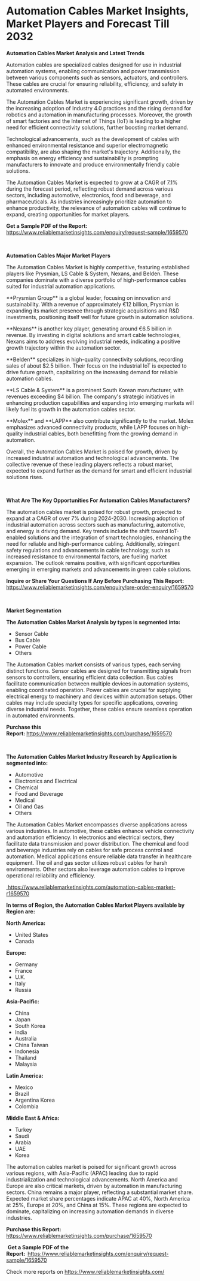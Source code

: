 <p><h1>Automation Cables Market Insights, Market Players and Forecast Till 2032</h1></p><p><strong>Automation Cables Market Analysis and Latest Trends</strong></p>
<p><p>Automation cables are specialized cables designed for use in industrial automation systems, enabling communication and power transmission between various components such as sensors, actuators, and controllers. These cables are crucial for ensuring reliability, efficiency, and safety in automated environments. </p><p>The Automation Cables Market is experiencing significant growth, driven by the increasing adoption of Industry 4.0 practices and the rising demand for robotics and automation in manufacturing processes. Moreover, the growth of smart factories and the Internet of Things (IoT) is leading to a higher need for efficient connectivity solutions, further boosting market demand. </p><p>Technological advancements, such as the development of cables with enhanced environmental resistance and superior electromagnetic compatibility, are also shaping the market's trajectory. Additionally, the emphasis on energy efficiency and sustainability is prompting manufacturers to innovate and produce environmentally friendly cable solutions. </p><p>The Automation Cables Market is expected to grow at a CAGR of 7.1% during the forecast period, reflecting robust demand across various sectors, including automotive, electronics, food and beverage, and pharmaceuticals. As industries increasingly prioritize automation to enhance productivity, the relevance of automation cables will continue to expand, creating opportunities for market players.</p></p>
<p><strong>Get a Sample PDF of the Report:&nbsp;</strong> <a href="https://www.reliablemarketinsights.com/enquiry/request-sample/1659570?utm_campaign=3529&utm_medium=2&utm_source=Github&utm_content=ia&utm_term=08042025&utm_id=automation-cables">https://www.reliablemarketinsights.com/enquiry/request-sample/1659570</a></p>
<p>&nbsp;</p>
<p><strong>Automation Cables Major Market Players</strong></p>
<p><p>The Automation Cables Market is highly competitive, featuring established players like Prysmian, LS Cable & System, Nexans, and Belden. These companies dominate with a diverse portfolio of high-performance cables suited for industrial automation applications.</p><p>**Prysmian Group** is a global leader, focusing on innovation and sustainability. With a revenue of approximately €12 billion, Prysmian is expanding its market presence through strategic acquisitions and R&D investments, positioning itself well for future growth in automation solutions.</p><p>**Nexans** is another key player, generating around €6.5 billion in revenue. By investing in digital solutions and smart cable technologies, Nexans aims to address evolving industrial needs, indicating a positive growth trajectory within the automation sector.</p><p>**Belden** specializes in high-quality connectivity solutions, recording sales of about $2.5 billion. Their focus on the industrial IoT is expected to drive future growth, capitalizing on the increasing demand for reliable automation cables.</p><p>**LS Cable & System** is a prominent South Korean manufacturer, with revenues exceeding $4 billion. The company's strategic initiatives in enhancing production capabilities and expanding into emerging markets will likely fuel its growth in the automation cables sector.</p><p>**Molex** and **LAPP** also contribute significantly to the market. Molex emphasizes advanced connectivity products, while LAPP focuses on high-quality industrial cables, both benefitting from the growing demand in automation.</p><p>Overall, the Automation Cables Market is poised for growth, driven by increased industrial automation and technological advancements. The collective revenue of these leading players reflects a robust market, expected to expand further as the demand for smart and efficient industrial solutions rises.</p></p>
<p>&nbsp;</p>
<p><strong>What Are The Key Opportunities For Automation Cables Manufacturers?</strong></p>
<p><p>The automation cables market is poised for robust growth, projected to expand at a CAGR of over 7% during 2024-2030. Increasing adoption of industrial automation across sectors such as manufacturing, automotive, and energy is driving demand. Key trends include the shift toward IoT-enabled solutions and the integration of smart technologies, enhancing the need for reliable and high-performance cabling. Additionally, stringent safety regulations and advancements in cable technology, such as increased resistance to environmental factors, are fueling market expansion. The outlook remains positive, with significant opportunities emerging in emerging markets and advancements in green cable solutions.</p></p>
<p><strong>Inquire or Share Your Questions If Any Before Purchasing This Report:</strong> <a href="https://www.reliablemarketinsights.com/enquiry/pre-order-enquiry/1659570?utm_campaign=3529&utm_medium=2&utm_source=Github&utm_content=ia&utm_term=08042025&utm_id=automation-cables">https://www.reliablemarketinsights.com/enquiry/pre-order-enquiry/1659570</a></p>
<p>&nbsp;</p>
<p><strong>Market Segmentation</strong></p>
<p><strong>The Automation Cables Market Analysis by types is segmented into:</strong></p>
<p><ul><li>Sensor Cable</li><li>Bus Cable</li><li>Power Cable</li><li>Others</li></ul></p>
<p><p>The Automation Cables market consists of various types, each serving distinct functions. Sensor cables are designed for transmitting signals from sensors to controllers, ensuring efficient data collection. Bus cables facilitate communication between multiple devices in automation systems, enabling coordinated operation. Power cables are crucial for supplying electrical energy to machinery and devices within automation setups. Other cables may include specialty types for specific applications, covering diverse industrial needs. Together, these cables ensure seamless operation in automated environments.</p></p>
<p><strong>Purchase this Report:&nbsp;</strong><a href="https://www.reliablemarketinsights.com/purchase/1659570?utm_campaign=3529&utm_medium=2&utm_source=Github&utm_content=ia&utm_term=08042025&utm_id=automation-cables">https://www.reliablemarketinsights.com/purchase/1659570</a></p>
<p>&nbsp;</p>
<p><strong>The Automation Cables Market Industry Research by Application is segmented into:</strong></p>
<p><ul><li>Automotive</li><li>Electronics and Electrical</li><li>Chemical</li><li>Food and Beverage</li><li>Medical</li><li>Oil and Gas</li><li>Others</li></ul></p>
<p><p>The Automation Cables Market encompasses diverse applications across various industries. In automotive, these cables enhance vehicle connectivity and automation efficiency. In electronics and electrical sectors, they facilitate data transmission and power distribution. The chemical and food and beverage industries rely on cables for safe process control and automation. Medical applications ensure reliable data transfer in healthcare equipment. The oil and gas sector utilizes robust cables for harsh environments. Other sectors also leverage automation cables to improve operational reliability and efficiency.</p></p>
<p><a href="https://www.reliablemarketinsights.com/automation-cables-market-r1659570?utm_campaign=3529&utm_medium=2&utm_source=Github&utm_content=ia&utm_term=08042025&utm_id=automation-cables">&nbsp;https://www.reliablemarketinsights.com/automation-cables-market-r1659570</a></p>
<p><strong>In terms of Region, the Automation Cables Market Players available by Region are:</strong></p>
<p>
    <p> <strong> North America: </strong>
        <ul>
            <li>United States</li>
            <li>Canada</li>
        </ul>
        </p> 
    <p> <strong> Europe: </strong>
        <ul>
            <li>Germany</li>
            <li>France</li>
            <li>U.K.</li>
            <li>Italy</li>
            <li>Russia</li>
        </ul>
        </p> 
    <p> <strong> Asia-Pacific: </strong>
        <ul>
            <li>China</li>
            <li>Japan</li>
            <li>South Korea</li>
            <li>India</li>
            <li>Australia</li>
            <li>China Taiwan</li>
            <li>Indonesia</li>
            <li>Thailand</li>
            <li>Malaysia</li>
        </ul>
        </p> 
    <p> <strong> Latin America: </strong>
        <ul>
            <li>Mexico</li>
            <li>Brazil</li>
            <li>Argentina Korea</li>
            <li>Colombia</li>
        </ul>
        </p> 
    <p> <strong> Middle East & Africa: </strong>
        <ul>
            <li>Turkey</li>
            <li>Saudi</li>
            <li>Arabia</li>
            <li>UAE</li>
            <li>Korea</li>
        </ul>
    </p>
    </p>
<p><p>The automation cables market is poised for significant growth across various regions, with Asia-Pacific (APAC) leading due to rapid industrialization and technological advancements. North America and Europe are also critical markets, driven by automation in manufacturing sectors. China remains a major player, reflecting a substantial market share. Expected market share percentages indicate APAC at 40%, North America at 25%, Europe at 20%, and China at 15%. These regions are expected to dominate, capitalizing on increasing automation demands in diverse industries.</p></p>
<p><strong>Purchase this Report: </strong><a href="https://www.reliablemarketinsights.com/purchase/1659570?utm_campaign=3529&utm_medium=2&utm_source=Github&utm_content=ia&utm_term=08042025&utm_id=automation-cables">https://www.reliablemarketinsights.com/purchase/1659570</a></p>
<p>&nbsp;<strong>Get a Sample PDF of the Report:&nbsp;&nbsp;</strong><a href="https://www.reliablemarketinsights.com/enquiry/request-sample/1659570?utm_campaign=3529&utm_medium=2&utm_source=Github&utm_content=ia&utm_term=08042025&utm_id=automation-cables">https://www.reliablemarketinsights.com/enquiry/request-sample/1659570</a></p>
<p><strong></strong></p>
<p>Check more reports on <a href="https://www.reliablemarketinsights.com/?utm_campaign=3529&utm_medium=2&utm_source=Github&utm_content=ia&utm_term=08042025&utm_id=automation-cables">https://www.reliablemarketinsights.com/</a></p>